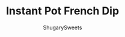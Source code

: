 ---
layout: ../../layouts/MarkdownPostLayout.astro
title: Instant Pot French Dip
author: ShugarySweets
pubDate: 2019-01-24
description: "Tender roasted, French Dip Sandwiches cooked in the Instant Pot. Piled on a crusty french roll with extra cheese, this flavorful dinner is then dipped in au jus!"
image_url: https://www.shugarysweets.com/wp-content/uploads/2019/01/instant-pot-french-dip-2.jpg
tags: ["Main Dish","American"]
calories: 554
protein: 58
carbohydrates: 3
fats: 35
fiber: 0
ingredients: ["4 pound chuck roast","1 teaspoon kosher salt","1 Tablespoon steak seasoning mix","1 1/2 teaspoon onion powder","2 teaspoons garlic powder","1/2 teaspoon black pepper","1 Tablespoon worcestershire sauce","2 Tablespoons minced onion","2 1/2 cup beef stock","french bread and provolone cheese, for sandwiches"]
serves: 8
time: "1 hour 25 minutes"
prepTime: "5 minutes"
instructions: ["Place roast in bottom of pressure cooker. Top with seasonings and beef stock. Secure lid and move valve to sealing.","Start pressure cooker on manual or pressure cook for 60 minutes. Allow to naturally release an additional 20 minutes.","Once timer is done, quick release and open lid. Remove beef and slice or shred. Save liquid and use for dipping sandwiches (au jus).","To assemble sandwiches, place french dip meat on french roll and top with provolone cheese. If desired, heat under broiler for a few minutes to crisp bread and melt cheese. Dip in au jus and enjoy."]
nutrition: ["554 calories","3 grams carbohydrates","188 milligrams cholesterol","35 grams fat","0 grams fiber","58 grams protein","14 grams saturated fat","1203 grams sodium","1 grams sugar","2 grams trans fat","18 grams unsaturated fat"]
---